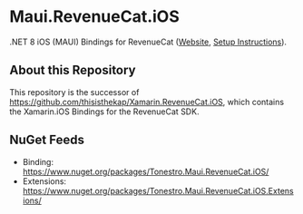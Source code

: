 # Maui.RevenueCat.iOS

.NET 8 iOS (MAUI) Bindings for RevenueCat ([Website](https://www.revenuecat.com/), [Setup Instructions](https://docs.revenuecat.com/docs/ios)).

## About this Repository

This repository is the successor of https://github.com/thisisthekap/Xamarin.RevenueCat.iOS, which contains the Xamarin.iOS Bindings for the RevenueCat SDK.

## NuGet Feeds

* Binding: https://www.nuget.org/packages/Tonestro.Maui.RevenueCat.iOS/
* Extensions: https://www.nuget.org/packages/Tonestro.Maui.RevenueCat.iOS.Extensions/
